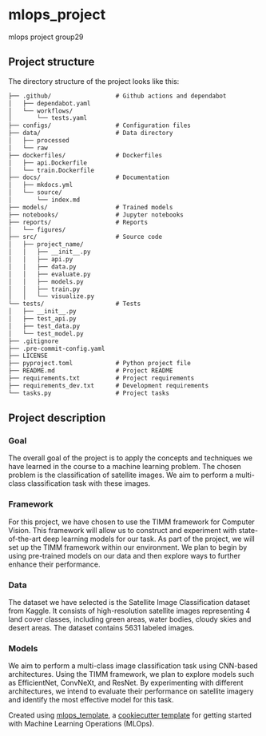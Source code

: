 # mlops_project

mlops project group29

## Project structure

The directory structure of the project looks like this:
```txt
├── .github/                  # Github actions and dependabot
│   ├── dependabot.yaml
│   └── workflows/
│       └── tests.yaml
├── configs/                  # Configuration files
├── data/                     # Data directory
│   ├── processed
│   └── raw
├── dockerfiles/              # Dockerfiles
│   ├── api.Dockerfile
│   └── train.Dockerfile
├── docs/                     # Documentation
│   ├── mkdocs.yml
│   └── source/
│       └── index.md
├── models/                   # Trained models
├── notebooks/                # Jupyter notebooks
├── reports/                  # Reports
│   └── figures/
├── src/                      # Source code
│   ├── project_name/
│   │   ├── __init__.py
│   │   ├── api.py
│   │   ├── data.py
│   │   ├── evaluate.py
│   │   ├── models.py
│   │   ├── train.py
│   │   └── visualize.py
└── tests/                    # Tests
│   ├── __init__.py
│   ├── test_api.py
│   ├── test_data.py
│   └── test_model.py
├── .gitignore
├── .pre-commit-config.yaml
├── LICENSE
├── pyproject.toml            # Python project file
├── README.md                 # Project README
├── requirements.txt          # Project requirements
├── requirements_dev.txt      # Development requirements
└── tasks.py                  # Project tasks
```

## Project description

### Goal
The overall goal of the project is to apply the concepts and techniques we have learned in the course to a machine learning problem. The chosen problem is the classification of satellite images. We aim to perform a multi-class classification task with these images.

### Framework
For this project, we have chosen to use the TIMM framework for Computer Vision. This framework will allow us to construct and experiment with state-of-the-art deep learning models for our task. As part of the project, we will set up the TIMM framework within our environment. We plan to begin by using pre-trained models on our data and then explore ways to further enhance their performance.

### Data
The dataset we have selected is the Satellite Image Classification dataset from Kaggle. It consists of high-resolution satellite images representing 4 land cover classes, including green areas, water bodies, cloudy skies and desert areas. The dataset contains 5631 labeled images.

### Models
We aim to perform a multi-class image classification task using CNN-based architectures. Using the TIMM framework, we plan to explore models such as EfficientNet, ConvNeXt, and ResNet. By experimenting with different architectures, we intend to evaluate their performance on satellite imagery and identify the most effective model for this task.



Created using [mlops_template](https://github.com/SkafteNicki/mlops_template),
a [cookiecutter template](https://github.com/cookiecutter/cookiecutter) for getting
started with Machine Learning Operations (MLOps).

